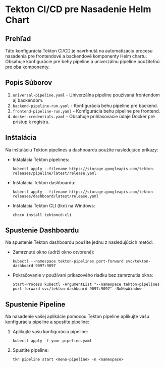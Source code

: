
# Tekton CI/CD pre Nasadenie Helm Chart

## Prehľad
Táto konfigurácia Tekton CI/CD je navrhnutá na automatizáciu procesu nasadenia pre frontendové a backendové komponenty Helm chartu. Obsahuje konfigurácie pre behy pipeline a univerzálnu pipeline použiteľnú pre oba komponenty.

## Popis Súborov
1. `universal-pipeline.yaml` - Univerzálna pipeline používaná frontendom aj backendom.
2. `backend-pipeline-run.yaml` - Konfigurácia behu pipeline pre backend.
3. `frontend-pipeline-run.yaml` - Konfigurácia behu pipeline pre frontend.
4. `docker-credentials.yaml` - Obsahuje prihlasovacie údaje Docker pre prístup k registru.

## Inštalácia

Na inštaláciu Tekton pipelines a dashboardu použite nasledujúce príkazy:

- Inštalácia Tekton pipelines:
  ```
  kubectl apply --filename https://storage.googleapis.com/tekton-releases/pipeline/latest/release.yaml
  ```
- Inštalácia Tekton dashboardu:
  ```
  kubectl apply --filename https://storage.googleapis.com/tekton-releases/dashboard/latest/release.yaml
  ```
- Inštalácia Tekton CLI (tkn) na Windows:
  ```
  choco install tektoncd-cli
  ```

## Spustenie Dashboardu

Na spustenie Tekton dashboardu použite jednu z nasledujúcich metód:

- Zamrznuté okno (udrží okno otvorené):
  ```
  kubectl --namespace tekton-pipelines port-forward svc/tekton-dashboard 9097:9097
  ```
- Pokračovanie v používaní príkazového riadku bez zamrznutia okna:
  ```
  Start-Process kubectl -ArgumentList "--namespace tekton-pipelines port-forward svc/tekton-dashboard 9097:9097" -NoNewWindow
  ```

## Spustenie Pipeline

Na nasadenie vašej aplikácie pomocou Tekton pipeline aplikujte vašu konfiguráciu pipeline a spustite pipeline:

1. Aplikujte vašu konfiguráciu pipeline:
   ```
   kubectl apply -f your-pipeline.yaml
   ```

2. Spustite pipeline:
   ```
   tkn pipeline start <meno-pipeline> -n <namespace>
   ```
